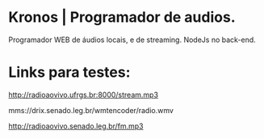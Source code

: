 # Kronos | Programador de audios.
Programador WEB de áudios locais, e de streaming.
NodeJs no back-end.

# Links para testes:
http://radioaovivo.ufrgs.br:8000/stream.mp3

mms://drix.senado.leg.br/wmtencoder/radio.wmv

http://radioaovivo.senado.leg.br/fm.mp3
